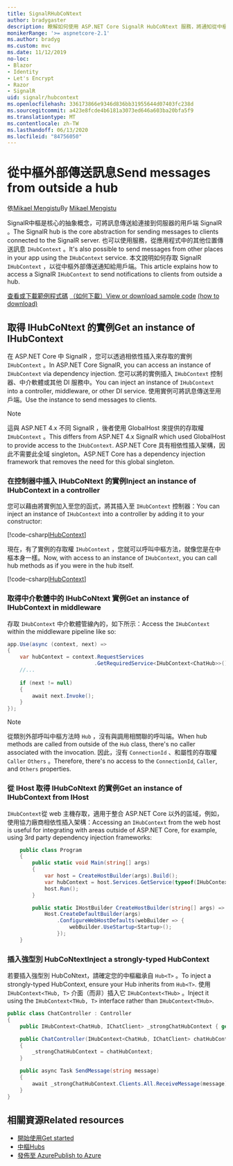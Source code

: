 ```yaml
---
title: SignalRHubCoNtext
author: bradygaster
description: 瞭解如何使用 ASP.NET Core SignalR HubCoNtext 服務，將通知從中樞外部傳送到用戶端。
monikerRange: '>= aspnetcore-2.1'
ms.author: bradyg
ms.custom: mvc
ms.date: 11/12/2019
no-loc:
- Blazor
- Identity
- Let's Encrypt
- Razor
- SignalR
uid: signalr/hubcontext
ms.openlocfilehash: 336173866e9346d836bb31955644d07403fc238d
ms.sourcegitcommit: a423e8fcde4b6181a3073ed646a603ba20bfa5f9
ms.translationtype: MT
ms.contentlocale: zh-TW
ms.lasthandoff: 06/13/2020
ms.locfileid: "84756050"
---
```

# <a name="send-messages-from-outside-a-hub"></a><span data-ttu-id="82f52-103">從中樞外部傳送訊息</span><span class="sxs-lookup"><span data-stu-id="82f52-103">Send messages from outside a hub</span></span>

<span data-ttu-id="82f52-104">依[Mikael Mengistu](https://twitter.com/MikaelM_12)</span><span class="sxs-lookup"><span data-stu-id="82f52-104">By [Mikael Mengistu](https://twitter.com/MikaelM_12)</span></span>

<span data-ttu-id="82f52-105">SignalR中樞是核心的抽象概念，可將訊息傳送給連接到伺服器的用戶端 SignalR 。</span><span class="sxs-lookup"><span data-stu-id="82f52-105">The SignalR hub is the core abstraction for sending messages to clients connected to the SignalR server.</span></span> <span data-ttu-id="82f52-106">也可以使用服務，從應用程式中的其他位置傳送訊息 `IHubContext` 。</span><span class="sxs-lookup"><span data-stu-id="82f52-106">It's also possible to send messages from other places in your app using the `IHubContext` service.</span></span> <span data-ttu-id="82f52-107">本文說明如何存取 SignalR `IHubContext` ，以從中樞外部傳送通知給用戶端。</span><span class="sxs-lookup"><span data-stu-id="82f52-107">This article explains how to access a SignalR `IHubContext` to send notifications to clients from outside a hub.</span></span>

<span data-ttu-id="82f52-108">[查看或下載範例程式碼](https://github.com/dotnet/AspNetCore.Docs/tree/master/aspnetcore/signalr/hubcontext/sample/) [（如何下載）](xref:index#how-to-download-a-sample)</span><span class="sxs-lookup"><span data-stu-id="82f52-108">[View or download sample code](https://github.com/dotnet/AspNetCore.Docs/tree/master/aspnetcore/signalr/hubcontext/sample/) [(how to download)](xref:index#how-to-download-a-sample)</span></span>

## <a name="get-an-instance-of-ihubcontext"></a><span data-ttu-id="82f52-109">取得 IHubCoNtext 的實例</span><span class="sxs-lookup"><span data-stu-id="82f52-109">Get an instance of IHubContext</span></span>

<span data-ttu-id="82f52-110">在 ASP.NET Core 中 SignalR ，您可以透過相依性插入來存取的實例 `IHubContext` 。</span><span class="sxs-lookup"><span data-stu-id="82f52-110">In ASP.NET Core SignalR, you can access an instance of `IHubContext` via dependency injection.</span></span> <span data-ttu-id="82f52-111">您可以將的實例插入 `IHubContext` 控制器、中介軟體或其他 DI 服務中。</span><span class="sxs-lookup"><span data-stu-id="82f52-111">You can inject an instance of `IHubContext` into a controller, middleware, or other DI service.</span></span> <span data-ttu-id="82f52-112">使用實例可將訊息傳送至用戶端。</span><span class="sxs-lookup"><span data-stu-id="82f52-112">Use the instance to send messages to clients.</span></span>

> [!NOTE]
> <span data-ttu-id="82f52-113">這與 ASP.NET 4.x 不同 SignalR ，後者使用 GlobalHost 來提供的存取權 `IHubContext` 。</span><span class="sxs-lookup"><span data-stu-id="82f52-113">This differs from ASP.NET 4.x SignalR which used GlobalHost to provide access to the `IHubContext`.</span></span> <span data-ttu-id="82f52-114">ASP.NET Core 具有相依性插入架構，因此不需要此全域 singleton。</span><span class="sxs-lookup"><span data-stu-id="82f52-114">ASP.NET Core has a dependency injection framework that removes the need for this global singleton.</span></span>

### <a name="inject-an-instance-of-ihubcontext-in-a-controller"></a><span data-ttu-id="82f52-115">在控制器中插入 IHubCoNtext 的實例</span><span class="sxs-lookup"><span data-stu-id="82f52-115">Inject an instance of IHubContext in a controller</span></span>

<span data-ttu-id="82f52-116">您可以藉由將實例加入至您的函式，將其插入至 `IHubContext` 控制器：</span><span class="sxs-lookup"><span data-stu-id="82f52-116">You can inject an instance of `IHubContext` into a controller by adding it to your constructor:</span></span>

[!code-csharp[IHubContext](hubcontext/sample/Controllers/HomeController.cs?range=12-19,57)]

<span data-ttu-id="82f52-117">現在，有了實例的存取權 `IHubContext` ，您就可以呼叫中樞方法，就像您是在中樞本身一樣。</span><span class="sxs-lookup"><span data-stu-id="82f52-117">Now, with access to an instance of `IHubContext`, you can call hub methods as if you were in the hub itself.</span></span>

[!code-csharp[IHubContext](hubcontext/sample/Controllers/HomeController.cs?range=21-25)]

### <a name="get-an-instance-of-ihubcontext-in-middleware"></a><span data-ttu-id="82f52-118">取得中介軟體中的 IHubCoNtext 實例</span><span class="sxs-lookup"><span data-stu-id="82f52-118">Get an instance of IHubContext in middleware</span></span>

<span data-ttu-id="82f52-119">存取 `IHubContext` 中介軟體管線內的，如下所示：</span><span class="sxs-lookup"><span data-stu-id="82f52-119">Access the `IHubContext` within the middleware pipeline like so:</span></span>

```csharp
app.Use(async (context, next) =>
{
    var hubContext = context.RequestServices
                            .GetRequiredService<IHubContext<ChatHub>>();
    //...
    
    if (next != null)
    {
        await next.Invoke();
    }
});
```

> [!NOTE]
> <span data-ttu-id="82f52-120">從類別外部呼叫中樞方法時 `Hub` ，沒有與調用相關聯的呼叫端。</span><span class="sxs-lookup"><span data-stu-id="82f52-120">When hub methods are called from outside of the `Hub` class, there's no caller associated with the invocation.</span></span> <span data-ttu-id="82f52-121">因此，沒有 `ConnectionId` 、和屬性的存取權 `Caller` `Others` 。</span><span class="sxs-lookup"><span data-stu-id="82f52-121">Therefore, there's no access to the `ConnectionId`, `Caller`, and `Others` properties.</span></span>

### <a name="get-an-instance-of-ihubcontext-from-ihost"></a><span data-ttu-id="82f52-122">從 IHost 取得 IHubCoNtext 的實例</span><span class="sxs-lookup"><span data-stu-id="82f52-122">Get an instance of IHubContext from IHost</span></span>

<span data-ttu-id="82f52-123">`IHubContext`從 web 主機存取，適用于整合 ASP.NET Core 以外的區域，例如，使用協力廠商相依性插入架構：</span><span class="sxs-lookup"><span data-stu-id="82f52-123">Accessing an `IHubContext` from the web host is useful for integrating with areas outside of ASP.NET Core, for example, using 3rd party dependency injection frameworks:</span></span>

```csharp
    public class Program
    {
        public static void Main(string[] args)
        {
            var host = CreateHostBuilder(args).Build();
            var hubContext = host.Services.GetService(typeof(IHubContext<ChatHub>));
            host.Run();
        }

        public static IHostBuilder CreateHostBuilder(string[] args) =>
            Host.CreateDefaultBuilder(args)
                .ConfigureWebHostDefaults(webBuilder => {
                    webBuilder.UseStartup<Startup>();
                });
    }
```

### <a name="inject-a-strongly-typed-hubcontext"></a><span data-ttu-id="82f52-124">插入強型別 HubCoNtext</span><span class="sxs-lookup"><span data-stu-id="82f52-124">Inject a strongly-typed HubContext</span></span>

<span data-ttu-id="82f52-125">若要插入強型別 HubCoNtext，請確定您的中樞繼承自 `Hub<T>` 。</span><span class="sxs-lookup"><span data-stu-id="82f52-125">To inject a strongly-typed HubContext, ensure your Hub inherits from `Hub<T>`.</span></span> <span data-ttu-id="82f52-126">使用 `IHubContext<THub, T>` 介面（而非）插入它 `IHubContext<THub>` 。</span><span class="sxs-lookup"><span data-stu-id="82f52-126">Inject it using the `IHubContext<THub, T>` interface rather than `IHubContext<THub>`.</span></span>

```csharp
public class ChatController : Controller
{
    public IHubContext<ChatHub, IChatClient> _strongChatHubContext { get; }

    public ChatController(IHubContext<ChatHub, IChatClient> chatHubContext)
    {
        _strongChatHubContext = chatHubContext;
    }

    public async Task SendMessage(string message)
    {
        await _strongChatHubContext.Clients.All.ReceiveMessage(message);
    }
}
```

## <a name="related-resources"></a><span data-ttu-id="82f52-127">相關資源</span><span class="sxs-lookup"><span data-stu-id="82f52-127">Related resources</span></span>

* [<span data-ttu-id="82f52-128">開始使用</span><span class="sxs-lookup"><span data-stu-id="82f52-128">Get started</span></span>](xref:tutorials/signalr)
* [<span data-ttu-id="82f52-129">中樞</span><span class="sxs-lookup"><span data-stu-id="82f52-129">Hubs</span></span>](xref:signalr/hubs)
* [<span data-ttu-id="82f52-130">發佈至 Azure</span><span class="sxs-lookup"><span data-stu-id="82f52-130">Publish to Azure</span></span>](xref:signalr/publish-to-azure-web-app)
